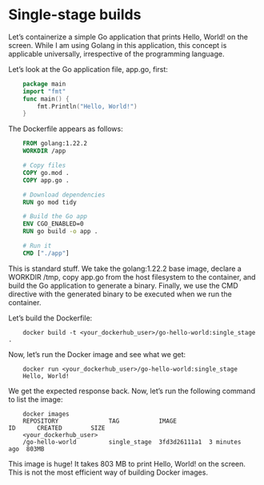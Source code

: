 # Single-stage builds

Let’s containerize a simple Go application that prints Hello, World! on the screen. While I am using Golang in this application, this concept is applicable universally, irrespective of the programming language.

Let’s look at the Go application file, app.go, first:

```go
    package main
    import "fmt"
    func main() {
        fmt.Println("Hello, World!")
    }
```

The Dockerfile appears as follows:

```Dockerfile
    FROM golang:1.22.2
    WORKDIR /app

    # Copy files
    COPY go.mod .
    COPY app.go .

    # Download dependencies
    RUN go mod tidy

    # Build the Go app
    ENV CGO_ENABLED=0
    RUN go build -o app .

    # Run it
    CMD ["./app"]

```

This is standard stuff. We take the golang:1.22.2 base image, declare a WORKDIR /tmp, copy app.go from the host filesystem to the container, and build the Go application to generate a binary. Finally, we use the CMD directive with the generated binary to be executed when we run the container.

Let’s build the Dockerfile:

```shell
    docker build -t <your_dockerhub_user>/go-hello-world:single_stage .
```

Now, let’s run the Docker image and see what we get:
```Shell
    docker run <your_dockerhub_user>/go-hello-world:single_stage
    Hello, World!
```
We get the expected response back. Now, let’s run the following command to list the image:
```shell
    docker images
    REPOSITORY              TAG           IMAGE ID      CREATED        SIZE
    <your_dockerhub_user>
    /go-hello-world         single_stage  3fd3d26111a1  3 minutes ago  803MB
```

This image is huge! It takes 803 MB to print Hello, World! on the screen. This is not the most efficient way of building Docker images.